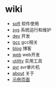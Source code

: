 # wiki

* [soft](/soft/index) 软件使用
* [sys](sys-manage/index) 系统运行和维护
* [dev](dev/index) 开发
* [gcc](gcc/index) gcc相关
* [blog](blog/index) 博客
* [web](web/index) web开发
* [utility](utility/index) 实用工具
* [avr](avr/index) avr单片机
* [about](about) 关于
* [示例页面](test/index)